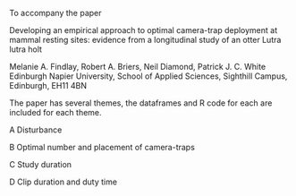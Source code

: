 To accompany the paper

Developing an empirical approach to optimal camera-trap deployment at mammal resting sites: evidence from a longitudinal study of an otter Lutra lutra holt

Melanie A. Findlay, Robert A. Briers, Neil Diamond, Patrick J. C. White
Edinburgh Napier University, School of Applied Sciences, Sighthill Campus, Edinburgh, EH11 4BN

The paper has several themes, the dataframes and R code for each are included for each theme. 

A Disturbance

B Optimal number and placement of camera-traps

C Study duration

D Clip duration and duty time


